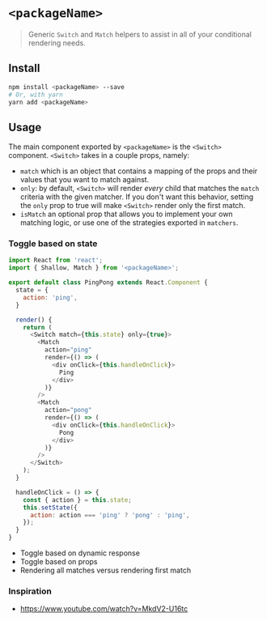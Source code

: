 # `<packageName>`

> Generic `Switch` and `Match` helpers to assist in all of your
> conditional rendering needs.

## Install

```bash
npm install <packageName> --save
# Or, with yarn
yarn add <packageName>
```

## Usage

The main component exported by `<packageName>` is the `<Switch>` component.
`<Switch>` takes in a couple props, namely:

- `match` which is an object that contains a mapping of the props and their
  values that you want to match against.
- `only`: by default, `<Switch>` will render *every* child that matches the
  `match` criteria with the given matcher. If you don't want this behavior,
  setting the `only` prop to true will make `<Switch>` render only the first match.
- `isMatch` an optional prop that allows you to implement your own matching
  logic, or use one of the strategies exported in `matchers`.

### Toggle based on state

```js
import React from 'react';
import { Shallow, Match } from '<packageName>';

export default class PingPong extends React.Component {
  state = {
    action: 'ping',
  }

  render() {
    return (
      <Switch match={this.state} only={true}>
        <Match
          action="ping"
          render={() => (
            <div onClick={this.handleOnClick}>
              Ping
            </div>
          )}
        />
        <Match
          action="pong"
          render={() => (
            <div onClick={this.handleOnClick}>
              Pong
            </div>
          )}
        />
      </Switch>
    );
  }

  handleOnClick = () => {
    const { action } = this.state;
    this.setState({
      action: action === 'ping' ? 'pong' : 'ping',
    });
  }
}
```

- Toggle based on dynamic response
- Toggle based on props
- Rendering all matches versus rendering first match

### Inspiration

- https://www.youtube.com/watch?v=MkdV2-U16tc
